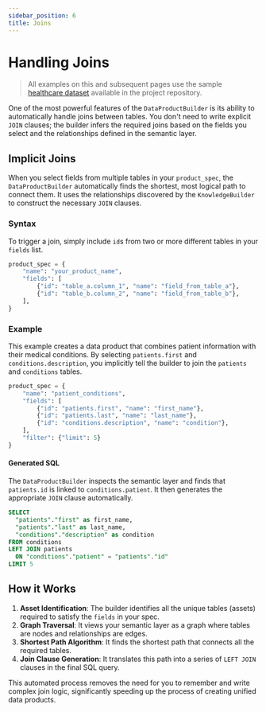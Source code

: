```yaml
---
sidebar_position: 6
title: Joins
---
```


# Handling Joins

> All examples on this and subsequent pages use the sample [healthcare dataset](https://github.com/Intugle/data-tools/tree/main/sample_data/healthcare) available in the project repository.

One of the most powerful features of the `DataProductBuilder` is its ability to automatically handle joins between tables. You don't need to write explicit `JOIN` clauses; the builder infers the required joins based on the fields you select and the relationships defined in the semantic layer.

## Implicit Joins

When you select fields from multiple tables in your `product_spec`, the `DataProductBuilder` automatically finds the shortest, most logical path to connect them. It uses the relationships discovered by the `KnowledgeBuilder` to construct the necessary `JOIN` clauses.

### Syntax

To trigger a join, simply include `id`s from two or more different tables in your `fields` list.

```python
product_spec = {
    "name": "your_product_name",
    "fields": [
        {"id": "table_a.column_1", "name": "field_from_table_a"},
        {"id": "table_b.column_2", "name": "field_from_table_b"},
    ],
}
```

### Example

This example creates a data product that combines patient information with their medical conditions. By selecting `patients.first` and `conditions.description`, you implicitly tell the builder to join the `patients` and `conditions` tables.

```python
product_spec = {
    "name": "patient_conditions",
    "fields": [
        {"id": "patients.first", "name": "first_name"},
        {"id": "patients.last", "name": "last_name"},
        {"id": "conditions.description", "name": "condition"},
    ],
    "filter": {"limit": 5}
}
```

#### Generated SQL

The `DataProductBuilder` inspects the semantic layer and finds that `patients.id` is linked to `conditions.patient`. It then generates the appropriate `JOIN` clause automatically.

```sql
SELECT
  "patients"."first" as first_name,
  "patients"."last" as last_name,
  "conditions"."description" as condition
FROM conditions
LEFT JOIN patients
  ON "conditions"."patient" = "patients"."id"
LIMIT 5
```

## How it Works

1.  **Asset Identification**: The builder identifies all the unique tables (assets) required to satisfy the `fields` in your spec.
2.  **Graph Traversal**: It views your semantic layer as a graph where tables are nodes and relationships are edges.
3.  **Shortest Path Algorithm**: It finds the shortest path that connects all the required tables.
4.  **Join Clause Generation**: It translates this path into a series of `LEFT JOIN` clauses in the final SQL query.

This automated process removes the need for you to remember and write complex join logic, significantly speeding up the process of creating unified data products.
